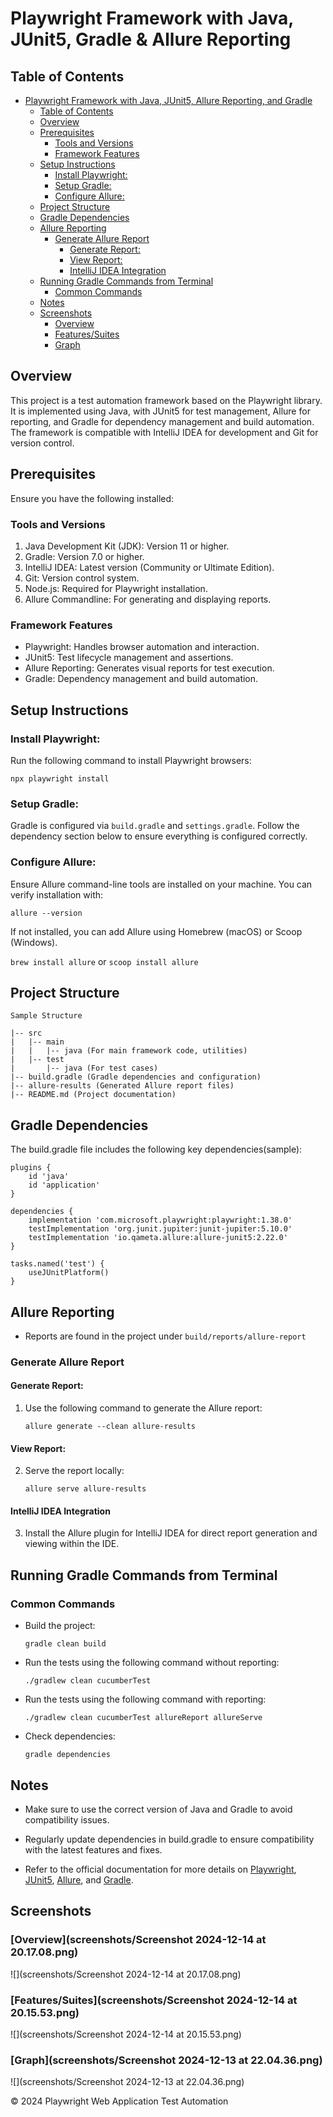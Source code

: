 
# Playwright Framework with Java, JUnit5, Gradle & Allure Reporting

## Table of Contents

* [Playwright Framework with Java, JUnit5, Allure Reporting, and Gradle](#playwright-framework-with-java-junit5-allure-reporting-and-gradle)
  * [Table of Contents](#table-of-contents)
  * [Overview](#overview)
  * [Prerequisites](#prerequisites)
    * [Tools and Versions](#tools-and-versions)
    * [Framework Features](#framework-features)
  * [Setup Instructions](#setup-instructions)
    * [Install Playwright:](#install-playwright)
    * [Setup Gradle:](#setup-gradle)
    * [Configure Allure:](#configure-allure)
  * [Project Structure](#project-structure)
  * [Gradle Dependencies](#gradle-dependencies)
  * [Allure Reporting](#allure-reporting)
    * [Generate Allure Report](#generate-allure-report)
      * [Generate Report:](#generate-report-)
      * [View Report:](#view-report-)
      * [IntelliJ IDEA Integration](#intellij-idea-integration)
  * [Running Gradle Commands from Terminal](#running-gradle-commands-from-terminal)
    * [Common Commands](#common-commands)
  * [Notes](#notes)
  * [Screenshots](#screenshots)
    * [Overview](#overview-1)
    * [Features/Suites](#featuressuites)
    * [Graph](#graph)

## Overview
This project is a test automation framework based on the Playwright library. It is implemented using Java, with JUnit5 for test management, Allure for reporting, and Gradle for dependency management and build automation. The framework is compatible with IntelliJ IDEA for development and Git for version control.


## Prerequisites
Ensure you have the following installed:
### Tools and Versions
1. Java Development Kit (JDK): Version 11 or higher.
2. Gradle: Version 7.0 or higher.
3. IntelliJ IDEA: Latest version (Community or Ultimate Edition).
4. Git: Version control system.
5. Node.js: Required for Playwright installation.
6. Allure Commandline: For generating and displaying reports.

### Framework Features
* Playwright: Handles browser automation and interaction.
* JUnit5: Test lifecycle management and assertions.
* Allure Reporting: Generates visual reports for test execution.
* Gradle: Dependency management and build automation.


## Setup Instructions

### Install Playwright:
Run the following command to install Playwright browsers:

`npx playwright install`

### Setup Gradle:
Gradle is configured via `build.gradle` and `settings.gradle`. Follow the dependency section below to ensure everything is configured correctly.

### Configure Allure:
Ensure Allure command-line tools are installed on your machine. You can verify installation with:

`allure --version`

If not installed, you can add Allure using Homebrew (macOS) or Scoop (Windows).

`brew install allure` or `scoop install allure`

## Project Structure

```project-root
Sample Structure

|-- src
|   |-- main
|   |   |-- java (For main framework code, utilities)
|   |-- test
|       |-- java (For test cases)
|-- build.gradle (Gradle dependencies and configuration)
|-- allure-results (Generated Allure report files)
|-- README.md (Project documentation)
```

## Gradle Dependencies

The build.gradle file includes the following key dependencies(sample):
```
plugins {
    id 'java'
    id 'application'
}

dependencies {
    implementation 'com.microsoft.playwright:playwright:1.38.0'
    testImplementation 'org.junit.jupiter:junit-jupiter:5.10.0'
    testImplementation 'io.qameta.allure:allure-junit5:2.22.0'
}

tasks.named('test') {
    useJUnitPlatform()
}
```
## Allure Reporting
* Reports are found in the project under
`build/reports/allure-report`

### Generate Allure Report

#### Generate Report: 
1. Use the following command to generate the Allure report:

   `allure generate --clean allure-results`

#### View Report: 
2. Serve the report locally:

   `allure serve allure-results`

#### IntelliJ IDEA Integration
3. Install the Allure plugin for IntelliJ IDEA for direct report generation and viewing within the IDE.


## Running Gradle Commands from Terminal

### Common Commands

* Build the project:

  `gradle clean build`


* Run the tests using the following command without reporting:

   `./gradlew clean cucumberTest`


* Run the tests using the following command with reporting:

   `./gradlew clean cucumberTest allureReport allureServe`


* Check dependencies:

  `gradle dependencies`


## Notes

* Make sure to use the correct version of Java and Gradle to avoid compatibility issues.

* Regularly update dependencies in build.gradle to ensure compatibility with the latest features and fixes.

* Refer to the official documentation for more details on [Playwright](https://playwright.dev/), [JUnit5](https://junit.org/junit5/docs/current/user-guide/), [Allure](https://allurereport.org/docs/), and [Gradle](https://gradle.org/).

## Screenshots

### [Overview](screenshots/Screenshot 2024-12-14 at 20.17.08.png)
![](screenshots/Screenshot 2024-12-14 at 20.17.08.png)

### [Features/Suites](screenshots/Screenshot 2024-12-14 at 20.15.53.png)
![](screenshots/Screenshot 2024-12-14 at 20.15.53.png)

### [Graph](screenshots/Screenshot 2024-12-13 at 22.04.36.png)
![](screenshots/Screenshot 2024-12-13 at 22.04.36.png)






&copy; 2024 Playwright Web Application Test Automation